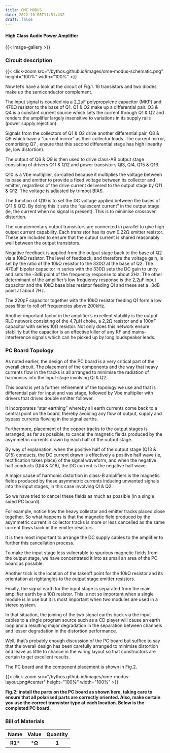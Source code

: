 ```yaml
---
title: OME MODUS
date: 2022-10-08T11:51:43Z
draft: false
---
```

#### High Class Audio Power Amplifier

{{< image-gallery >}}

### Circuit description

{{< click-zoom src="/bythos.github.io/images/ome-modus-schematic.png" height="100%" width="100%" >}}

Now let’s have a look at the circuit of Fig.1. 16 transistors and two diodes make up the semiconductor complement.

The input signal is coupled via a 2,2µF polypropylene capacitor (MKP) and 470Ω resistor to the base of Q1. Q1 & Q2 make up a differential pair. Q3 & Q4 is a constant current source which sets the current through Q1 & Q2 and renders the amplifier largely insensitive to variations in its supply rails (power supply rejection).

Signals from the collectors of Q1 & Q2 drive another differential pair, Q8 & Q9 which have a “current mirror” as their collector loads. The current mirror, comprising Q7 , ensure that this second differential stage has high linearity (ie, low distortion).

The output of Q6 & Q9 is then used to drive class-AB output stage consisting of drivers Q11 & Q12 and power transistors Ql3, Ql4, Q15 & Q16.

Q10 is a Vbe multiplier, so-called because it multiplies the voltage between its base and emitter to provide a fixed voltage between its collector and emitter, regardless of the drive current delivered to the output stage by Q11 & Q12. The voltage is adjusted by trimpot BIAS.

The function of Q10 is to set the DC voltage applied between the bases of Q11 & Q12. By doing this it sets the “quiescent current” in the output stage (ie, the current when no signal is present). This is to minimise crossover distortion.

The complementary output transistors are connected in parallel to give high output current capability. Each transistor has its own 0.22Ω emitter resistor. These are included to ensure that the output current is shared reasonably well between the output transistors.

Negative feedback is applied from the output stage back to the base of Q2 via a 10kΩ resistor. The level of feedback, and therefore the voltage gain, is set by the ratio of the 10kΩ resistor to the 330Ω at the base of Q2. The 470µF bipolar capacitor in series with the 330Ω sets the DC gain to unity and sets the -3dB point of the frequency response to about 2Hz. The other determinant of the amplifier’s low frequency response is the 2,2µF input capacitor and the 10kΩ base bias resistor feeding Ql and these set a -3dB point at about 7Hz.

The 220pF capacitor together with the 10kΩ resistor feeding Q1 form a low pass filter to roll off frequencies above 200kHz.

Another important factor in the amplifier’s excellent stability is the output RLC network consisting of the 4,7µH choke, a 2,2Ω resistor and a 100nF capacitor with series 10Ω resistor. Not only does this network ensure stability but the capacitor is an effective killer of any RF and mains-interference signals which can he picked up by long loudspeaker leads.

### PC Board Topology

As noted earlier, the design of the PC board is a very critical part of the overall circuit. The placement of the components and the way that heavy currents flow in the tracks is all arranged to minimise the radiation of harmonics into the input stage involving Ql & Q2.

This board is yet a further refinement of the topology we use and that is differential pair for input and vas stage, followed by Vbe multiplier with drivers that drives double emitter follower.

It incorporates “star earthing” whereby all earth currents come back to a central point on the board, thereby avoiding any flow of output, supply and bypass currents flowing in the signal earths.

Furthermore, placement of the copper tracks to the output stages is arranged, as far as possible, to cancel the magnetic fields produced by the asymmetric currents drawn by each half of the output stage.

By way of explanation, when the positive half of the output stage (Q13 & Q15) conducts, the DC current drawn is effectively a positive half wave (ie, rectification takes place) of the signal waveform, and when the negative half conducts (Ql4 & Q16), the DC current is the negative half wave.

A major cause of harmonic distortion in class-B amplifiers is the magnetic fields produced by these asymmetric currents inducing unwanted signals into the input stages, in this case involving Ql & Q2.

So we have tried to cancel these fields as much as possible (in a single sided PC board).

For example, notice how the heavy collector and emitter tracks placed close together. So what happens is that the magnetic field produced by the asymmetric current in collector tracks is more or less cancelled as the same current flows back in the emitter resistors.

It is then most important to arrange the DC supply cables to the amplifier to further this cancellation process.

To make the input stage less vulnerable to spurious magnetic fields from the output stage, we have concentrated it into as small an area of the PC board as possible.

Another trick is the location of the takeoff point for the 10kΩ resistor and its orientation at rightangles to the output stage emitter resistors.

Finally, the signal earth for the input stage is separated from the main amplifier earth by a 10Ω resistor. This is not so important when a single module is in use but it is most important when two modules are used in a stereo system.

In that situation, the joining of the two signal earths back via the input cables to a single program source such as a CD player will cause an earth loop and a resulting major degradation in the separation between channels and lesser degradation in the distortion performance.

Well, that’s probably enough discussion of the PC board but suffice to say that the overall design has been carefully arranged to minimise distortion and leave as little to chance in the wiring layout so that constructors are certain to get excellent results.

The PC board and the component placement is shown in Fig.2.

{{< click-zoom src="/bythos.github.io/images/ome-modus-layout.png#center" height="100%" width="100%" >}}

**Fig.2: install the parts on the PC board as shown here, taking care
to ensure that all polarised parts are correctly oriented. Also, make certain you use the correct transistor type at each location. Below is the completed PC board.**

 ### Bill of Materials
 
| Name                                    | Value             | Quantity  |             
|:---------------------------------------:|:-----------------:|:---------:|
| **R1***                                 |  ***Ω**           |  **1**    |
